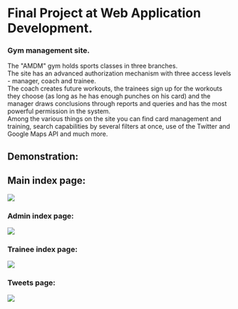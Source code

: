 # Final Project at Web Application Development.

### Gym management site.</br>
The "AMDM" gym holds sports classes in three branches.</br>
The site has an advanced authorization mechanism with three access levels - manager, coach and trainee.</br>
The coach creates future workouts, the trainees sign up for the workouts they choose (as long as he has enough punches on his card) and the manager draws conclusions through reports and queries and has the most powerful permission in the system.</br>
Among the various things on the site you can find card management and training, search capabilities by several filters at once, use of the Twitter and Google Maps API and much more.


## Demonstration:
## Main index page:
<div>
  <img src="https://github.com/maya-assayag/AMDM/blob/master/Screen%20Cohesion/%E2%80%8F%E2%80%8FMainIndex.JPG"</img>
</div>

### Admin index page:
<div>
  <img src="https://github.com/maya-assayag/AMDM/blob/master/Screen%20Cohesion/AdminIndex.JPG"</img>
</div>

### Trainee index page:
<div>
  <img src="https://github.com/maya-assayag/AMDM/blob/master/Screen%20Cohesion/%E2%80%8F%E2%80%8FTraineeIndex.JPG"</img>
</div>

### Tweets page:
<div>
  <img src="https://github.com/maya-assayag/AMDM/blob/master/Screen%20Cohesion/TweetsPage.JPG"</img>
</div>
